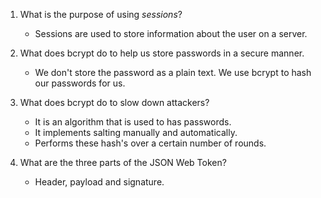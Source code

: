 1. What is the purpose of using _sessions_?
    - Sessions are used to store information about the user on a server.

1. What does bcrypt do to help us store passwords in a secure manner.
    - We don't store the password as a plain text. We use bcrypt to hash our 
    passwords for us. 

1. What does bcrypt do to slow down attackers?
    - It is an algorithm that is used to has passwords. 
    - It implements salting manually and automatically. 
    - Performs these hash's over a certain number of rounds. 


1. What are the three parts of the JSON Web Token?
    - Header, payload and signature.